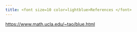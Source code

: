 ```yaml
---
title: <font size=10 color=lightblue>References </font>
---
```


https://www.math.ucla.edu/~tao/blue.html
